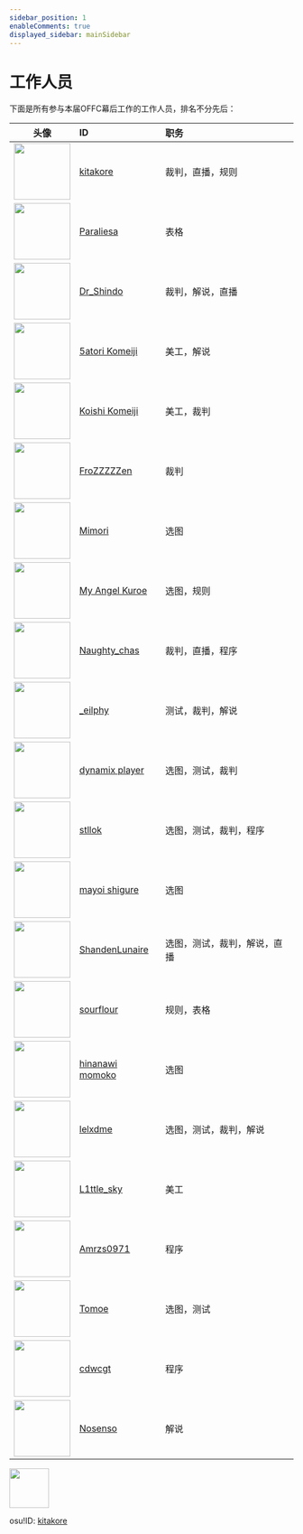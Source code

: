 ```yaml
---
sidebar_position: 1
enableComments: true
displayed_sidebar: mainSidebar
---
```


# 工作人员

下面是所有参与本届OFFC幕后工作的工作人员，排名不分先后：

<StaffBoard uid="30973609" userName="Amrzs0971" role="程序"></StaffBoard>

|头像|ID|职务|
|:-:|:-|:-|
|<img src="https://a.ppy.sh/33887163?1720800005.jpeg" width="100"/>|[kitakore](https://osu.ppy.sh/users/33887163)|裁判，直播，规则| 
|<img src="https://a.ppy.sh/30595368?1720799710.jpeg" width="100"/>|[Paraliesa](https://osu.ppy.sh/users/30595368)|表格|
|<img src="https://a.ppy.sh/30895664?1715264556.jpeg" width="100"/>|[Dr_Shindo](https://osu.ppy.sh/users/30895664)|裁判，解说，直播|
|<img src="https://a.ppy.sh/34282059?1722777886.jpeg" width="100"/>|[5atori Komeiji](https://osu.ppy.sh/users/34282059)|美工，解说|
|<img src="https://a.ppy.sh/33295812?1722717131.jpeg" width="100"/>|[Koishi Komeiji](https://osu.ppy.sh/users/33295812)|美工，裁判|
|<img src="https://a.ppy.sh/29235972?1722541681.jpeg" width="100"/>|[FroZZZZZen](https://osu.ppy.sh/users/29235972)|裁判|
|<img src="https://a.ppy.sh/33418980?1720533238.jpeg" width="100"/>|[Mimori](https://osu.ppy.sh/users/33418980)|选图|
|<img src="https://a.ppy.sh/13217389?1717553951.jpeg" width="100"/>|[My Angel Kuroe](https://osu.ppy.sh/users/13217389)|选图，规则|
|<img src="https://a.ppy.sh/15349720?1720607917.jpeg" width="100"/>|[Naughty_chas](https://osu.ppy.sh/users/15349720)|裁判，直播，程序|
|<img src="https://a.ppy.sh/15175276?1709356004.jpeg" width="100"/>|[_eilphy](https://osu.ppy.sh/users/15175276)|测试，裁判，解说|
|<img src="https://a.ppy.sh/12438405?1715487727.jpeg" width="100"/>|[dynamix player](https://osu.ppy.sh/users/12438405)|选图，测试，裁判|
|<img src="https://a.ppy.sh/14817468?1705334951.jpeg" width="100"/>|[stllok](https://osu.ppy.sh/users/14817468)|选图，测试，裁判，程序|
|<img src="https://a.ppy.sh/27921376?1723126636.jpeg" width="100"/>|[mayoi shigure](https://osu.ppy.sh/users/27921376)|选图|
|<img src="https://a.ppy.sh/13888511?1719592414.jpeg" width="100"/>|[ShandenLunaire](https://osu.ppy.sh/users/13888511)|选图，测试，裁判，解说，直播|
|<img src="https://a.ppy.sh/5237349?1712837187.jpeg" width="100"/>|[sourflour](https://osu.ppy.sh/users/5237349)|规则，表格|
|<img src="https://a.ppy.sh/16901335?1722324503.jpeg" width="100"/>|[hinanawi momoko](https://osu.ppy.sh/users/16901335)|选图|
|<img src="https://a.ppy.sh/13795588?1712406732.jpeg" width="100"/>|[lelxdme](https://osu.ppy.sh/users/13795588)|选图，测试，裁判，解说|
|<img src="https://a.ppy.sh/28412976?1722778278.jpeg" width="100"/>|[L1ttle_sky](https://osu.ppy.sh/users/28412976)|美工|
|<img src="https://a.ppy.sh/30973609?1707497304.jpeg" width="100"/>|[Amrzs0971](https://osu.ppy.sh/users/30973609)|程序|
|<img src="https://a.ppy.sh/7210268?1715498207.jpeg" width="100"/>|[Tomoe](https://osu.ppy.sh/users/7210268)|选图，测试|
|<img src="https://a.ppy.sh/14721101?1717747082.jpeg" width="100"/>|[cdwcgt](https://osu.ppy.sh/users/14721101)|程序|
|<img src="https://a.ppy.sh/30329943?1723016654.jpeg" width="100"/>|[Nosenso](https://osu.ppy.sh/users/30329943)|解说|





<img src="https://a.ppy.sh/33887163?1720800005.jpeg" width="70"/> 

osu!ID: [kitakore](https://osu.ppy.sh/users/33887163)

